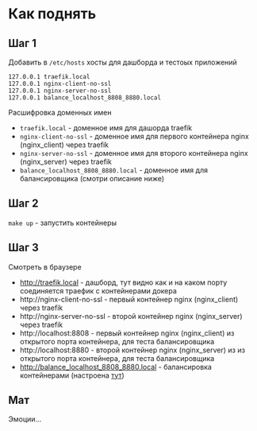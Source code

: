 # Как поднять

## Шаг 1
Добавить в `/etc/hosts` хосты для дашборда и тестоых приложений
```
127.0.0.1 traefik.local
127.0.0.1 nginx-client-no-ssl
127.0.0.1 nginx-server-no-ssl
127.0.0.1 balance_localhost_8808_8880.local
```
Расшифровка доменных имен
- `traefik.local` - доменное имя для дашорда traefik
- `nginx-client-no-ssl` - доменное имя для первого контейнера nginx (nginx_client) через traefik
- `nginx-server-no-ssl` - доменное имя для второго контейнера nginx (nginx_server) через traefik
- `balance_localhost_8808_8880.local` - доменное имя для балансировщика (смотри описание ниже)

## Шаг 2
`make up` - запустить контейнеры

## Шаг 3
Смотреть в браузере
- http://traefik.local - дашборд, тут видно как и на каком порту соединяется траефик с контейнерами докера
- http://nginx-client-no-ssl - первый контейнер nginx (nginx_client) через traefik
- http://nginx-server-no-ssl - второй контейнер nginx (nginx_server) через traefik
- http://localhost:8808 - первый контейнер nginx (nginx_client) из открытого порта контейнера, для теста балансировщика
- http://localhost:8880 - второй контейнер nginx (nginx_server) из из открытого порта контейнера, для теста балансировщика
- http://balance_localhost_8808_8880.local - балансировка контейнерами (настроена [тут](.docker/traefik/file_provider/balance_localhost_8808_8880.local.yml))

## Мат
Эмоции...
